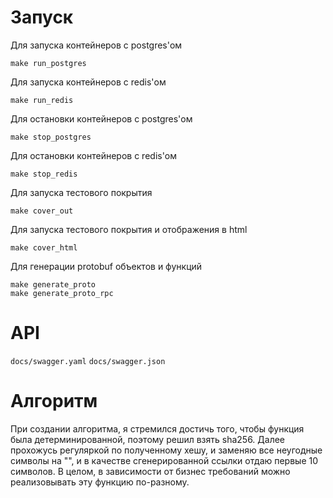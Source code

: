 # Запуск

Для запуска контейнеров с postgres'ом
```shell
make run_postgres
```

Для запуска контейнеров с redis'ом
```shell
make run_redis
```
Для остановки контейнеров с postgres'ом
```shell
make stop_postgres
```

Для остановки контейнеров с redis'ом
```shell
make stop_redis
```

Для запуска тестового покрытия
```shell
make cover_out
```

Для запуска тестового покрытия и отображения в html
```shell
make cover_html
```

Для генерации protobuf объектов и функций
```shell
make generate_proto
make generate_proto_rpc
```

# API

`docs/swagger.yaml`
`docs/swagger.json`

# Алгоритм

При создании алгоритма, я стремился достичь того, чтобы функция была детерминированной, поэтому решил взять sha256.
Далее прохожусь регуляркой по полученному хешу, и заменяю все неугодные символы на "", и в качестве сгенерированной ссылки отдаю первые 10 символов.
В целом, в зависимости от бизнес требований можно реализовывать эту функцию по-разному.
